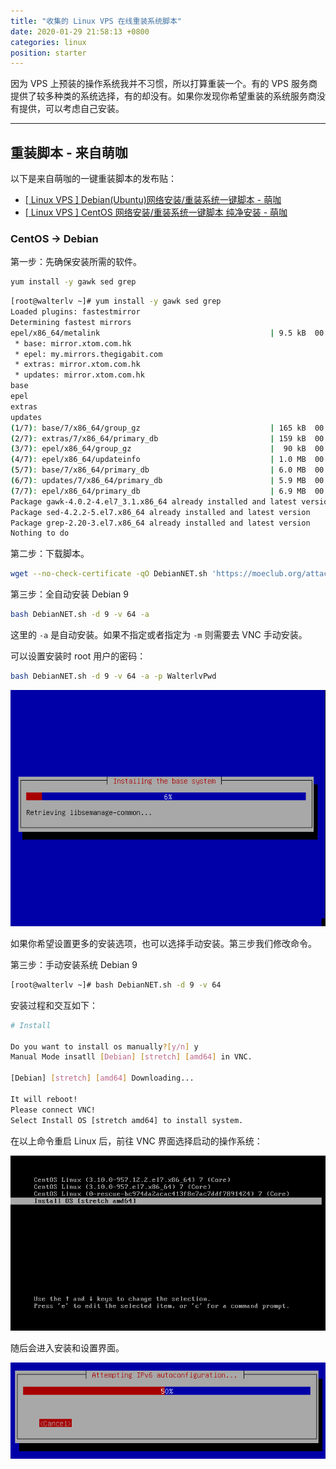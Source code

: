```yaml
---
title: "收集的 Linux VPS 在线重装系统脚本"
date: 2020-01-29 21:58:13 +0800
categories: linux
position: starter
---
```


因为 VPS 上预装的操作系统我并不习惯，所以打算重装一个。有的 VPS 服务商提供了较多种类的系统选择，有的却没有。如果你发现你希望重装的系统服务商没有提供，可以考虑自己安装。

---

<div id="toc"></div>

## 重装脚本 - 来自萌咖

以下是来自萌咖的一键重装脚本的发布贴：

- [[ Linux VPS ] Debian(Ubuntu)网络安装/重装系统一键脚本 - 萌咖](https://moeclub.org/2017/03/25/82/?spm=79.7)
- [[ Linux VPS ] CentOS 网络安装/重装系统一键脚本 纯净安装 - 萌咖](https://moeclub.org/2018/03/26/597/)

### CentOS -> Debian

第一步：先确保安装所需的软件。

```bash
yum install -y gawk sed grep
```

```bash
[root@walterlv ~]# yum install -y gawk sed grep
Loaded plugins: fastestmirror
Determining fastest mirrors
epel/x86_64/metalink                                      | 9.5 kB  00:00:00
 * base: mirror.xtom.com.hk
 * epel: my.mirrors.thegigabit.com
 * extras: mirror.xtom.com.hk
 * updates: mirror.xtom.com.hk
base                                                                                                                                                                | 3.6 kB  00:00:00     
epel                                                                                                                                                                | 5.3 kB  00:00:00     
extras                                                                                                                                                              | 2.9 kB  00:00:00     
updates                                                                                                                                                             | 2.9 kB  00:00:00     
(1/7): base/7/x86_64/group_gz                             | 165 kB  00:00:01
(2/7): extras/7/x86_64/primary_db                         | 159 kB  00:00:00
(3/7): epel/x86_64/group_gz                               |  90 kB  00:00:01
(4/7): epel/x86_64/updateinfo                             | 1.0 MB  00:00:03
(5/7): base/7/x86_64/primary_db                           | 6.0 MB  00:00:04
(6/7): updates/7/x86_64/primary_db                        | 5.9 MB  00:00:03
(7/7): epel/x86_64/primary_db                             | 6.9 MB  00:06:01
Package gawk-4.0.2-4.el7_3.1.x86_64 already installed and latest version
Package sed-4.2.2-5.el7.x86_64 already installed and latest version
Package grep-2.20-3.el7.x86_64 already installed and latest version
Nothing to do
```

第二步：下载脚本。

```bash
wget --no-check-certificate -qO DebianNET.sh 'https://moeclub.org/attachment/LinuxShell/DebianNET.sh' && chmod a+x DebianNET.sh
```

第三步：全自动安装 Debian 9

```bash
bash DebianNET.sh -d 9 -v 64 -a
```

这里的 `-a` 是自动安装。如果不指定或者指定为 `-m` 则需要去 VNC 手动安装。

可以设置安装时 root 用户的密码：

```bash
bash DebianNET.sh -d 9 -v 64 -a -p WalterlvPwd
```

![自动安装](/static/posts/2020-01-29-21-14-23.png)

如果你希望设置更多的安装选项，也可以选择手动安装。第三步我们修改命令。

第三步：手动安装系统 Debian 9

```bash
[root@walterlv ~]# bash DebianNET.sh -d 9 -v 64
```

安装过程和交互如下：

```bash
# Install

Do you want to install os manually?[y/n] y
Manual Mode insatll [Debian] [stretch] [amd64] in VNC.

[Debian] [stretch] [amd64] Downloading...

It will reboot!
Please connect VNC!
Select Install OS [stretch amd64] to install system.
```

在以上命令重启 Linux 后，前往 VNC 界面选择启动的操作系统：

![InstallOS](/static/posts/2020-01-29-20-57-28.png)

随后会进入安装和设置界面。

![安装界面](/static/posts/2020-01-29-20-57-46.png)
